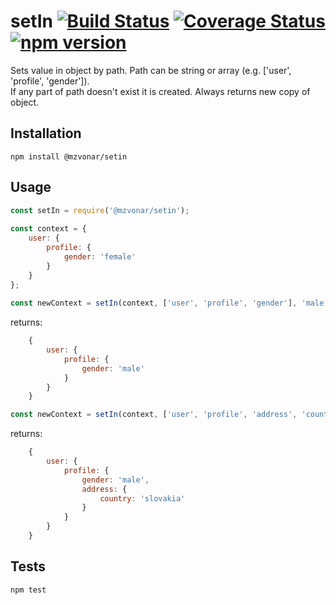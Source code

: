 setIn [![Build Status](https://travis-ci.org/mzvonar/setIn.svg?branch=master)](https://travis-ci.org/mzvonar/setIn) [![Coverage Status](https://coveralls.io/repos/github/mzvonar/setIn/badge.svg?branch=master)](https://coveralls.io/github/mzvonar/setIn?branch=master) [![npm version](https://badge.fury.io/js/%40mzvonar%2Fsetin.svg)](https://badge.fury.io/js/%40mzvonar%2Fsetin)
=========

Sets value in object by path. Path can be string or array (e.g. ['user', 'profile', 'gender']).  
If any part of path doesn't exist it is created. Always returns new copy of object.

## Installation

  `npm install @mzvonar/setin`

## Usage

```javascript
const setIn = require('@mzvonar/setin');
  
const context = {
    user: {
        profile: {
            gender: 'female'
        }
    }
};
  
const newContext = setIn(context, ['user', 'profile', 'gender'], 'male');
 ```
 
  returns:
```javascript  
    {
        user: {
            profile: {
                gender: 'male'
            }
        }
    }
``` 

```javascript  
const newContext = setIn(context, ['user', 'profile', 'address', 'country'], 'slovakia');
 ```
 
  returns:
```javascript  
    {
        user: {
            profile: {
                gender: 'male',
                address: {
                    country: 'slovakia'
                }
            }
        }
    }
``` 

## Tests

  `npm test`